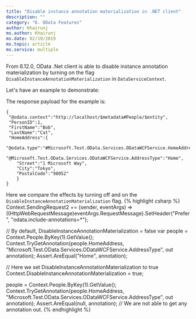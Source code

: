 ```yaml
---
title: "Disable instance annotation materialization in .NET client"
description: ""
category: "6. OData Features"
author: Khairunj
ms.author: Khairunj
ms.date: 02/19/2019
ms.topic: article
ms.service: multiple
---
```


From 6.12.0, OData .Net client is able to disable instance annotation materialization by turning on the flag `DisableInstanceAnnotationMaterialization` in `DataServiceContext`.

Let's have an example to demonstrate:

The response payload for the example is:

    {
     "@odata.context":"http://localhost/$metadata#People/$entity",
     "PersonID":1,
     "FirstName":"Bob",
     "LastName":"Cat",
     "HomeAddress":{
        "@odata.type":"#Microsoft.Test.OData.Services.ODataWCFService.HomeAddress",
        "@Microsoft.Test.OData.Services.ODataWCFService.AddressType":"Home",
        "Street":"1 Microsoft Way",
        "City":"Tokyo",
        "PostalCode":"98052"
        }
    }

Here we compare the effects by turning off and on the `DisableInstanceAnnotationMaterialization` flag.
{% highlight csharp %}
Context.SendingRequest2 += (sender, eventArgs) => ((HttpWebRequestMessage)eventArgs.RequestMessage).SetHeader("Prefer", "odata.include-annotations=*");

// By default, DisableInstanceAnnotationMaterialization = false
var people = Context.People.ByKey(1).GetValue();
Context.TryGetAnnotation<string>(people.HomeAddress, "Microsoft.Test.OData.Services.ODataWCFService.AddressType", out annotation);
Assert.AreEqual("Home", annotation);

// Here we set DisableInstanceAnnotationMaterialization to true
Context.DisableInstanceAnnotationMaterialization = true;

people = Context.People.ByKey(1).GetValue();
Context.TryGetAnnotation<string>(people.HomeAddress, "Microsoft.Test.OData.Services.ODataWCFService.AddressType", out annotation);
Assert.AreEqual(null, annotation);        // We are not able to get any annotation out. 
{% endhighlight %}
